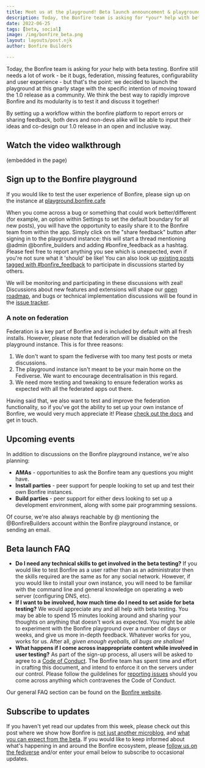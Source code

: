 ```yaml
---
title: Meet us at the playground! Beta launch announcement & playground instance invite
description: Today, the Bonfire team is asking for *your* help with beta testing. Bonfire still needs a lot of work - be it bugs, federation, missing features, configurability and user experience - but that's the point, we decided to launch the playground at this gnarly stage with the specific intention of moving toward the 1.0 release as a community.
date: 2022-06-25
tags: [beta, social]
image: /img/bonfire_beta.png
layout: layouts/post.njk
author: Bonfire Builders

---
```


Today, the Bonfire team is asking for *your* help with beta testing. Bonfire still needs a lot of work - be it bugs, federation, missing features, configurability and user experience - but that's the point: we decided to launch the playground at this gnarly stage with the specific intention of moving toward the 1.0 release as a community. We think the best way to rapidly improve Bonfire and its modularity is to test it and discuss it together!

By setting up a workflow within the bonfire platform to report errors or sharing feedback, both devs and non-devs alike will be able to input their ideas and co-design our 1.0 release in an open and inclusive way. 

## Watch the video walkthrough 
(embedded in the page)

## Sign up to the Bonfire playground 

If you would like to test the user experience of Bonfire, please sign up on the instance at [playground.bonfire.cafe](https://playground.bonfire.cafe/)

When you come across a bug or something that could work better/different (for example, an option within Settings to set the default boundary for all new posts), you will have the opportunity to easily share it to the Bonfire team from within the app. Simply click on the "share feedback" button after signing in to the playground instance: this will start a thread mentioning @admin @bonfire_builders and adding #bonfire_feedback as a hashtag. Please feel free to report anything you see which is unexpected, even if you're not sure what it 'should' be like! You can also look up [existing posts tagged with #bonfire_feedback](https://playground.bonfire.cafe/tag/bonfire_feedback) to participate in discussions started by others.

We will be monitoring and participating in these discussions with zeal! Discussions about new features and extensions will shape our [open roadmap](https://changemap.co/bonfire/bonfire/), and bugs or technical implementation discussions will be found in the [issue tracker](https://github.com/bonfire-networks/bonfire-app/issues). 


### A note on federation

Federation is a key part of Bonfire and is included by default with all fresh installs. However, please note that federation will be disabled on the playground instance. This is for three reasons:  

1. We don't want to spam the fediverse with too many test posts or meta discussions.
2. The playground instance isn't meant to be your main home on the Fediverse. We want to encourage decentralisation in this regard. 
3. We need more testing and tweaking to ensure federation works as expected with all the federated apps out there. 

Having said that, we also want to test and improve the federation functionality, so if you've got the ability to set up your own instance of Bonfire, we would very much appreciate it! Please [check out the docs](https://bonfirenetworks.org/docs/) and get in touch.

## Upcoming events

In addition to discussions on the Bonfire playground instance, we're also planning:

- **AMAs** - opportunities to ask the Bonfire team any questions you might have.
- **Install parties** - peer support for people looking to set up and test their own Bonfire instances.
- **Build parties** - peer support for either devs looking to set up a development environment, along with some pair programming sessions.

Of course, we're also always reachable by @ mentioning the @BonfireBuilders account within the Bonfire playground instance, or sending an email. 

## Beta launch FAQ

- **Do I need any technical skills to get involved in the beta testing?**
If you would like to test Bonfire as a user rather than as an administrator then the skills required are the same as for any social network. However, if you would like to install your own instance, you will need to be familiar with the command line and general knowledge on operating a web server (configuring DNS, etc). 
- **If I want to be involved, how much time do I need to set aside for beta testing?**
We would appreciate any and all help with beta testing. You may be able to spend 15 minutes looking around and sharing your thoughts on anything that doesn't work as expected. You might be able to experiment with the Bonfire playground over a number of days or weeks, and give us more in-depth feedback. Whatever works for you, works for us. After all, *given enough eyeballs, all bugs are shallow!*
- **What happens if I come across inappropriate content while involved in user testing?**
As part of the sign-up process, all users will be asked to agree to a [Code of Conduct](https://bonfirenetworks.org/conduct/). The Bonfire team has spent time and effort in crafting this document, and intend to enforce it on the servers under our control. Please follow the guildelines for [reporting issues](https://bonfirenetworks.org/conduct/#6.-reporting-issues) should you come across anything which contravenes the Code of Conduct.

Our general FAQ section can be found on the [Bonfire website](https://bonfirenetworks.org/faq/). 

## Subscribe to updates

If you haven't yet read our updates from this week, please check out this post where we show how Bonfire is [not just another microblog](https://bonfirenetworks.org/posts/not_just_yet_another_microblog/), and [what you can expect from the beta](https://bonfirenetworks.org/posts/beta_what_to_expect/). If you would like to keep informed about what's happening in and around the Bonfire ecosystem, please [follow us on the fediverse](https://indieweb.social/@bonfire) and/or enter your email below to subscribe to occasional updates.